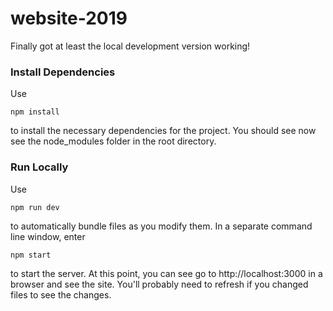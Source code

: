 # website-2019
Finally got at least the local development version working!
### Install Dependencies
Use
```
npm install
```
to install the necessary dependencies for the project. You should see now see the node_modules folder in the root directory.
### Run Locally
Use
```
npm run dev
```
to automatically bundle files as you modify them. In a separate command line window, enter
```
npm start
```
to start the server. At this point, you can see go to http://localhost:3000 in a browser and see the site. You'll probably need to refresh if you changed files to see the changes.
